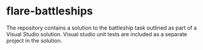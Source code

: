 # flare-battleships
The repository contains a solution to the battleship task outlined as part of a Visual Studio solution. Visual studio unit tests are included as a separate project in the solution.
